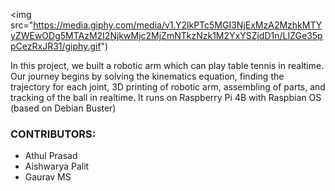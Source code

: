 <img src="https://media.giphy.com/media/v1.Y2lkPTc5MGI3NjExMzA2MzhkMTYyZWEwODg5MTAzM2I2NjkwMjc2MjZmNTkzNzk1M2YxYSZjdD1n/LIZGe35ppCezRxJR31/giphy.gif")
<p>In this project, we built a robotic arm which can play table tennis in realtime. Our journey begins by solving the kinematics equation, finding the trajectory for each joint, 3D printing of robotic arm, assembling of parts, and tracking of the ball in realtime. It runs on Raspberry Pi 4B with Raspbian OS (based on Debian Buster)</p>

<h3>CONTRIBUTORS:</h3>
<ul><li>Athul Prasad</li>
<li>Aishwarya Palit</li>
<li>Gaurav MS</li>


